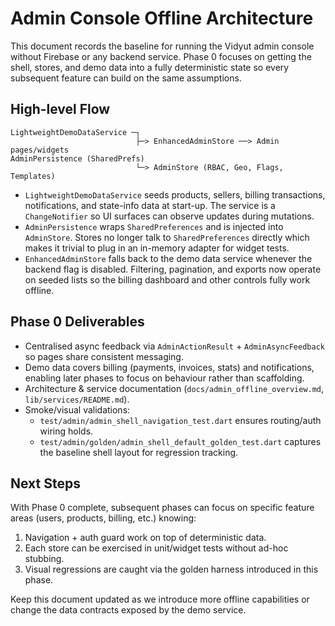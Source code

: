 # Admin Console Offline Architecture

This document records the baseline for running the Vidyut admin console without Firebase
or any backend service. Phase 0 focuses on getting the shell, stores, and demo data
into a fully deterministic state so every subsequent feature can build on the same
assumptions.

## High-level Flow

```text
LightweightDemoDataService ─┐
                            ├─> EnhancedAdminStore ──> Admin pages/widgets
AdminPersistence (SharedPrefs)
                            └─> AdminStore (RBAC, Geo, Flags, Templates)
```

* `LightweightDemoDataService` seeds products, sellers, billing transactions,
  notifications, and state-info data at start-up. The service is a `ChangeNotifier`
  so UI surfaces can observe updates during mutations.
* `AdminPersistence` wraps `SharedPreferences` and is injected into `AdminStore`. Stores
  no longer talk to `SharedPreferences` directly which makes it trivial to plug in an
  in-memory adapter for widget tests.
* `EnhancedAdminStore` falls back to the demo data service whenever the backend flag is
  disabled. Filtering, pagination, and exports now operate on seeded lists so the billing
  dashboard and other controls fully work offline.

## Phase 0 Deliverables

* Centralised async feedback via `AdminActionResult` + `AdminAsyncFeedback` so pages share
  consistent messaging.
* Demo data covers billing (payments, invoices, stats) and notifications, enabling later
  phases to focus on behaviour rather than scaffolding.
* Architecture & service documentation (`docs/admin_offline_overview.md`,
  `lib/services/README.md`).
* Smoke/visual validations:
  * `test/admin/admin_shell_navigation_test.dart` ensures routing/auth wiring holds.
  * `test/admin/golden/admin_shell_default_golden_test.dart` captures the baseline shell
    layout for regression tracking.

## Next Steps

With Phase 0 complete, subsequent phases can focus on specific feature areas (users,
products, billing, etc.) knowing:

1. Navigation + auth guard work on top of deterministic data.
2. Each store can be exercised in unit/widget tests without ad-hoc stubbing.
3. Visual regressions are caught via the golden harness introduced in this phase.

Keep this document updated as we introduce more offline capabilities or change the data
contracts exposed by the demo service.
